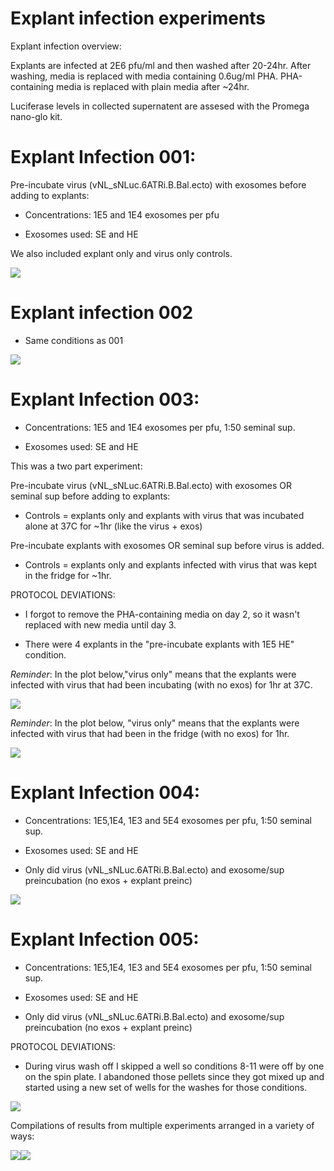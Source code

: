 Explant infection experiments
================

Explant infection overview:

Explants are infected at 2E6 pfu/ml and then washed after 20-24hr. After washing, media is replaced with media containing 0.6ug/ml PHA. PHA-containing media is replaced with plain media after ~24hr.

Luciferase levels in collected supernatent are assesed with the Promega nano-glo kit.

Explant Infection 001:
======================

Pre-incubate virus (vNL\_sNLuc.6ATRi.B.Bal.ecto) with exosomes before adding to explants:

-   Concentrations: 1E5 and 1E4 exosomes per pfu

-   Exosomes used: SE and HE

We also included explant only and virus only controls.

![](explant_infection_experiment_analysis_files/figure-markdown_github/infection%20001-1.png)

Explant infection 002
=====================

-   Same conditions as 001

![](explant_infection_experiment_analysis_files/figure-markdown_github/infection%20002-1.png)

Explant Infection 003:
======================

-   Concentrations: 1E5 and 1E4 exosomes per pfu, 1:50 seminal sup.

-   Exosomes used: SE and HE

This was a two part experiment:

Pre-incubate virus (vNL\_sNLuc.6ATRi.B.Bal.ecto) with exosomes OR seminal sup before adding to explants:

-   Controls = explants only and explants with virus that was incubated alone at 37C for ~1hr (like the virus + exos)

Pre-incubate explants with exosomes OR seminal sup before virus is added.

-   Controls = explants only and explants infected with virus that was kept in the fridge for ~1hr.

PROTOCOL DEVIATIONS:

-   I forgot to remove the PHA-containing media on day 2, so it wasn't replaced with new media until day 3.

-   There were 4 explants in the "pre-incubate explants with 1E5 HE" condition.

*Reminder*: In the plot below,"virus only" means that the explants were infected with virus that had been incubating (with no exos) for 1hr at 37C.

![](explant_infection_experiment_analysis_files/figure-markdown_github/plot%20virus+%20exo%20preinc-1.png)

*Reminder*: In the plot below, "virus only" means that the explants were infected with virus that had been in the fridge (with no exos) for 1hr.

![](explant_infection_experiment_analysis_files/figure-markdown_github/plot%20explant%20+%20exo%20preinc-1.png)

Explant Infection 004:
======================

-   Concentrations: 1E5,1E4, 1E3 and 5E4 exosomes per pfu, 1:50 seminal sup.

-   Exosomes used: SE and HE

-   Only did virus (vNL\_sNLuc.6ATRi.B.Bal.ecto) and exosome/sup preincubation (no exos + explant preinc)

![](explant_infection_experiment_analysis_files/figure-markdown_github/infection004-1.png)

Explant Infection 005:
======================

-   Concentrations: 1E5,1E4, 1E3 and 5E4 exosomes per pfu, 1:50 seminal sup.

-   Exosomes used: SE and HE

-   Only did virus (vNL\_sNLuc.6ATRi.B.Bal.ecto) and exosome/sup preincubation (no exos + explant preinc)

PROTOCOL DEVIATIONS:

-   During virus wash off I skipped a well so conditions 8-11 were off by one on the spin plate. I abandoned those pellets since they got mixed up and started using a new set of wells for the washes for those conditions.

![](explant_infection_experiment_analysis_files/figure-markdown_github/infection005-1.png)

Compilations of results from multiple experiments arranged in a variety of ways:

![](explant_infection_experiment_analysis_files/figure-markdown_github/compilation%20plots-1.png)![](explant_infection_experiment_analysis_files/figure-markdown_github/compilation%20plots-2.png)
